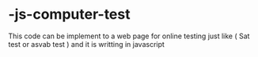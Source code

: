 # -js-computer-test
This code can be implement to a web page for online testing just like ( Sat test or asvab test )
and it is writting in javascript 
